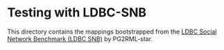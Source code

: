 # Testing with LDBC-SNB

This directory contains the mappings bootstrapped from the [LDBC Social Network Benchmark (LDBC SNB)](https://doi.org/10.14778/3574245.3574270) by PG2RML-star.
